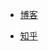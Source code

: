 * [博客](https://blog.csdn.net/qq_34902437) 

* [知乎](https://www.zhihu.com/column/c_1435901951020441600)

